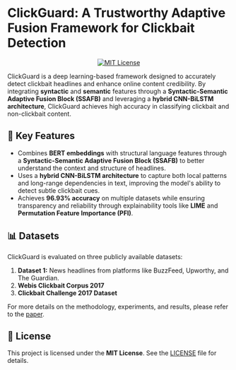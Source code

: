 # ClickGuard: A Trustworthy Adaptive Fusion Framework for Clickbait Detection
<p align="center">
    <a href="https://opensource.org/licenses/MIT">
        <img alt="MIT License" src="https://img.shields.io/badge/License-MIT-yellow.svg">
    </a>
</p>

ClickGuard is a deep learning-based framework designed to accurately detect clickbait headlines and enhance online content credibility. By integrating **syntactic** and **semantic** features through a **Syntactic-Semantic Adaptive Fusion Block (SSAFB)** and leveraging a **hybrid CNN-BiLSTM architecture**, ClickGuard achieves high accuracy in classifying clickbait and non-clickbait content.

## 📝 Key Features

- Combines **BERT embeddings** with structural language features through a **Syntactic-Semantic Adaptive Fusion Block (SSAFB)** to better understand the context and structure of headlines.
- Uses a **hybrid CNN-BiLSTM architecture** to capture both local patterns and long-range dependencies in text, improving the model's ability to detect subtle clickbait cues.
- Achieves **96.93% accuracy** on multiple datasets while ensuring transparency and reliability through explainability tools like **LIME** and **Permutation Feature Importance (PFI)**.


## 📊 Datasets
ClickGuard is evaluated on three publicly available datasets:
1. **Dataset 1:** News headlines from platforms like BuzzFeed, Upworthy, and The Guardian.
2. **Webis Clickbait Corpus 2017**
3. **Clickbait Challenge 2017 Dataset**

For more details on the methodology, experiments, and results, please refer to the [paper](#).

## 📜 License

This project is licensed under the **MIT License**. See the [LICENSE](LICENSE.md) file for details.
